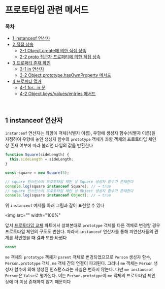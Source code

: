# 프로토타입 관련 메서드

### 목차 

- [1 instanceof 연산자](#1-instanceof-연산자)
- [2 직접 상속](#2-직접-상속)
  - [2-1 Object.create에 의한 직접 상속](#2-1-Object.create에-의한-직접-상속)
  - [2-2 proto 접근자 프로퍼티에 의한 직접 상속](#2-2-proto-접근자-프로퍼티에-의한-직접-상속)
- [3 프로퍼티 존재 확인](#3-프로퍼티-존재-확인)
  - [3-1 in 연산자](#3-1-in-연산자)
  - [3-2 Object.prototype.hasOwnProperty 메서드](#3-2-Object.prototype.hasOwnProperty-메서드)
- [4 프로퍼티 열거](#4-프로퍼티-열거)
  - [4-1 for...in 문](#4-1-for...in-문)
  - [4-2 Object.keys/values/entries 메서드](#4-1-Object.keys/values/entries-메서드)

<br>

## 1 instanceof 연산자

`instanceof` 연산자는 좌항에 객체(식별자 이름), 우항에 생성자 함수(식별자 이름)을 지정하여 우항에 놓인 생성자 함수의 `prototype` 객체가 좌항 객체의 프로토타입 체인 상 존재 여부에 따라 불리언 타입의 값을 반환한다

```javascript
function Square(sideLength) {
  this.sideLength = sideLength;
}

const square = new Square(5);

// square 인스턴스의 프로토타입 체인 상 Square 생성자 함수가 존재한다
console.log(square instanceof Square); // → true
// square 인스턴스의 프로토타입 체인 상 Object 생성자 함수가 존재한다
console.log(square instanceof Object); // → true
```

위 `instanceof` 예제를 아래 그림과 같이 표현할 수 있다

<img src="" width="100%"

앞서 [프로토타입 교체](https://github.com/jacenam/WIL-archive/blob/main/Web%20Development/JS/JS%20Basics/Prototype/prototype%20chain.md#5-%ED%94%84%EB%A1%9C%ED%86%A0%ED%83%80%EC%9E%85%EC%9D%98-%EA%B5%90%EC%B2%B4) 파트에서 살펴본대로 `prototype` 객체를 다른 객체로 변경할 경우  프로토타입 체인의 구도도 변한다. 따라서 `instanceof` 연산자를 통해 피연산자들의 관계를 확인했을 때 결과 또한 바뀐다

```javascript
const 
```

`me` 객체의 `prototype` 객체가 `parent` 객체로 변경되었으므로 `Person` 생성자 함수, `Person.prototype` 객체, `me` 객체 간의 연결이 파괴된다. 그러나 `me` 객체는 `Person` 생성자 함수에 의해 생성된 인스턴스라는 사실은 변하지 않는다. 다만 `me instanceof Person`은 `false`로 평가된다. 이는 `Person.prototype`이 `me` 객체의 프로토타입 체인 상에 더 이상 존재하지 않기 때문이다





